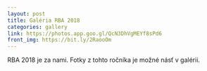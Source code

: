 ```yaml
---
layout: post
title: Galéria RBA 2018
categories: gallery
link: https://photos.app.goo.gl/QcN3DhVgMEYf8sPd6
front_img: https://bit.ly/2RaooOm
---
```


RBA 2018 je za nami. Fotky z tohto ročníka je možné násť v galérii.
